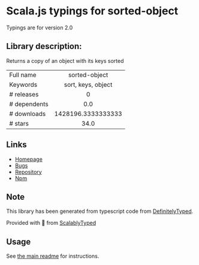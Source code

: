 
# Scala.js typings for sorted-object

Typings are for version 2.0

## Library description:
Returns a copy of an object with its keys sorted

|                    |                 |
| ------------------ | :-------------: |
| Full name          | sorted-object |
| Keywords           | sort, keys, object |
| # releases         | 0 |
| # dependents       | 0.0 |
| # downloads        | 1428196.3333333333 |
| # stars            | 34.0 |

## Links
- [Homepage](https://github.com/domenic/sorted-object#readme)
- [Bugs](https://github.com/domenic/sorted-object/issues)
- [Repository](https://github.com/domenic/sorted-object)
- [Npm](https://www.npmjs.com/package/sorted-object)
    


## Note
This library has been generated from typescript code from [DefinitelyTyped](https://definitelytyped.org).

Provided with :purple_heart: from [ScalablyTyped](https://github.com/oyvindberg/ScalablyTyped)

## Usage
See [the main readme](../../readme.md) for instructions.


